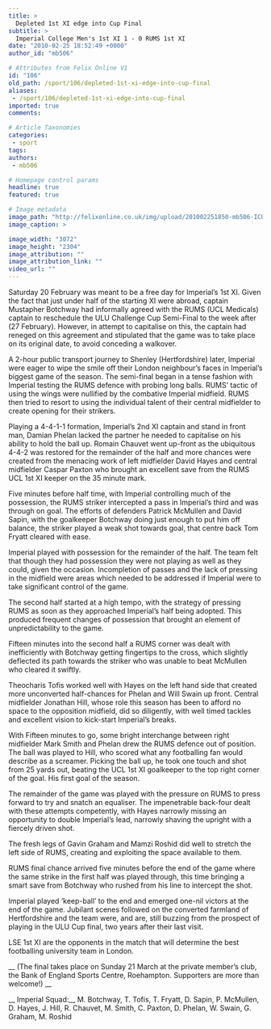```yaml
---
title: >
  Depleted 1st XI edge into Cup Final
subtitle: >
  Imperial College Men's 1st XI 1 - 0 RUMS 1st XI
date: "2010-02-25 18:52:49 +0000"
author_id: "mb506"

# Attributes from Felix Online V1
id: "106"
old_path: /sport/106/depleted-1st-xi-edge-into-cup-final
aliases:
 - /sport/106/depleted-1st-xi-edge-into-cup-final
imported: true
comments:

# Article Taxonomies
categories:
 - sport
tags:
authors:
 - mb506

# Homepage control params
headline: true
featured: true

# Image metadata
image_path: "http://felixonline.co.uk/img/upload/201002251850-mb506-ICUAFC.jpg"
image_caption: >

image_width: "3072"
image_height: "2304"
image_attribution: ""
image_attribution_link: ""
video_url: ""
---
```


Saturday 20 February was meant to be a free day for Imperial’s 1st XI. Given the fact that just under half of the starting XI were abroad, captain Mustapher Botchway had informally agreed with the RUMS (UCL Medicals) captain to reschedule the ULU Challenge Cup Semi-Final to the week after (27 February). However, in attempt to capitalise on this, the captain had reneged on this agreement and stipulated that the game was to take place on its original date, to avoid conceding a walkover.

A 2-hour public transport journey to Shenley (Hertfordshire) later, Imperial were eager to wipe the smile off their London neighbour’s faces in Imperial’s biggest game of the season. The semi-final began in a tense fashion with Imperial testing the RUMS defence with probing long balls. RUMS’ tactic of using the wings were nullified by the combative Imperial midfield. RUMS then tried to resort to using the individual talent of their central midfielder to create opening for their strikers.

Playing a 4-4-1-1 formation, Imperial’s 2nd XI captain and stand in front man, Damian Phelan lacked the partner he needed to capitalise on his ability to hold the ball up. Romain Chauvet went up-front as the ubiquitous 4-4-2 was restored for the remainder of the half and more chances were created from the menacing work of left midfielder David Hayes and central midfielder Caspar Paxton who brought an excellent save from the RUMS UCL 1st XI keeper on the 35 minute mark.

Five minutes before half time, with Imperial controlling much of the possession, the RUMS striker intercepted a pass in Imperial’s third and was through on goal. The efforts of defenders Patrick McMullen and David Sapin, with the goalkeeper Botchway doing just enough to put him off balance, the striker played a weak shot towards goal, that centre back Tom Fryatt cleared with ease.

Imperial played with possession for the remainder of the half. The team felt that though they had possession they were not playing as well as they could, given the occasion. Incompletion of passes and the lack of pressing in the midfield were areas which needed to be addressed if Imperial were to take significant control of the game.

The second half started at a high tempo, with the strategy of pressing RUMS as soon as they approached Imperial’s half being adopted. This produced frequent changes of possession that brought an element of unpredictability to the game.

Fifteen minutes into the second half a RUMS corner was dealt with inefficiently with Botchway getting fingertips to the cross, which slightly deflected its path towards the striker who was unable to beat McMullen who cleared it swiftly.

Theocharis Tofis worked well with Hayes on the left hand side that created more unconverted half-chances for Phelan and Will Swain up front. Central midfielder Jonathan Hill, whose role this season has been to afford no space to the opposition midfield, did so diligently, with well timed tackles and excellent vision to kick-start Imperial’s breaks.

With Fifteen minutes to go, some bright interchange between right midfielder Mark Smith and Phelan drew the RUMS defence out of position. The ball was played to Hill, who scored what any footballing fan would describe as a screamer. Picking the ball up, he took one touch and shot from 25 yards out, beating the UCL 1st XI goalkeeper to the top right corner of the goal. His first goal of the season.

The remainder of the game was played with the pressure on RUMS to press forward to try and snatch an equaliser. The impenetrable back-four dealt with these attempts competently, with Hayes narrowly missing an opportunity to double Imperial’s lead, narrowly shaving the upright with a fiercely driven shot.

The fresh legs of Gavin Graham and Mamzi Roshid did well to stretch the left side of RUMS, creating and exploiting the space available to them.

RUMS final chance arrived five minutes before the end of the game where the same strike in the first half was played through, this time bringing a smart save from Botchway who rushed from his line to intercept the shot.

Imperial played ‘keep-ball’ to the end and emerged one-nil victors at the end of the game. Jubilant scenes followed on the converted farmland of Hertfordshire and the team were, and are, still buzzing from the prospect of playing in the ULU Cup final, two years after their last visit.

LSE 1st XI are the opponents in the match that will determine the best footballing university team in London.

__
 (The final takes place on Sunday 21 March at the private member’s club, the Bank of England Sports Centre, Roehampton. Supporters are more than welcome!)
__

__
 Imperial Squad:__ M. Botchway, T. Tofis, T. Fryatt, D. Sapin, P. McMullen, D. Hayes, J. Hill, R. Chauvet, M. Smith, C. Paxton, D. Phelan, W. Swain, G. Graham, M. Roshid
